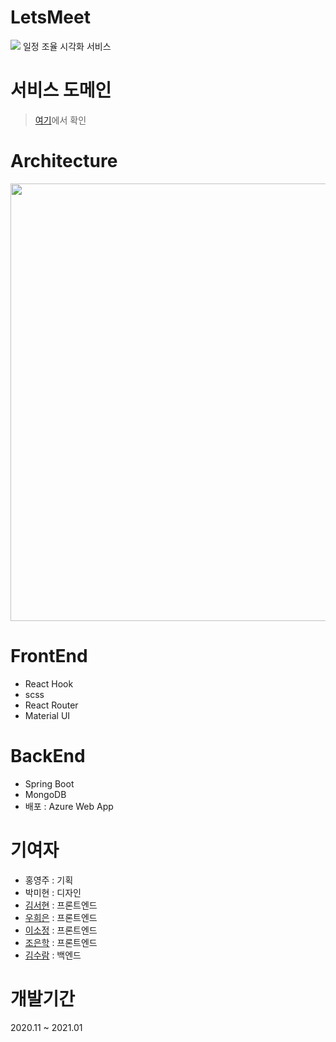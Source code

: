 # LetsMeet

<img src = "https://user-images.githubusercontent.com/20367043/106303344-5f1c2680-629d-11eb-891e-8b667a4c86c5.png"> 
일정 조율 시각화 서비스

# 서비스 도메인

> [여기](http://letsmeeet.azurewebsites.net)에서 확인

# Architecture

<img src = "https://user-images.githubusercontent.com/20367043/106302762-b5d53080-629c-11eb-803e-dbf073b53924.png" width = "700px" />

# FrontEnd

- React Hook
- scss
- React Router
- Material UI

# BackEnd

- Spring Boot
- MongoDB
- 배포 : Azure Web App

# 기여자

- 홍영주 : 기획
- 박미현 : 디자인
- [김서현](https://github.com/ksh0722k) : 프론트엔드
- [우희은](https://github.com/gmldms784) : 프론트엔드
- [이소정](https://github.com/SJLEE316) : 프론트엔드
- [조은학](https://github.com/Cho-Eunhak) : 프론트엔드
- [김수람](https://github.com/su-ram) : 백엔드

# 개발기간

2020.11 ~ 2021.01
